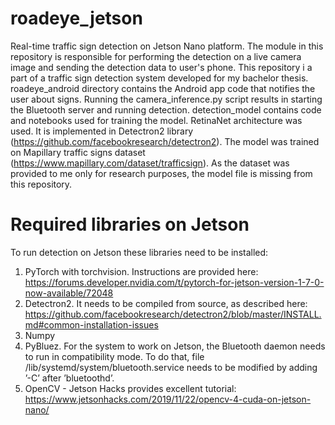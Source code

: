 # roadeye_jetson
Real-time traffic sign detection on Jetson Nano platform. The module in this repository is responsible for performing the detection on a live camera image and sending the detection data to user's phone. This repository i a part of a traffic sign detection system developed for my bachelor thesis. roadeye_android directory contains the Android app code that notifies the user about signs. Running the camera_inference.py script results in starting the Bluetooth server and running detection. detection_model contains code and notebooks used for training the model. RetinaNet architecture was used. It is implemented in Detectron2 library (https://github.com/facebookresearch/detectron2). The model was trained on Mapillary traffic signs dataset (https://www.mapillary.com/dataset/trafficsign). As the dataset was provided to me only for research purposes, the model file is missing from this repository.

# Required libraries on Jetson
To run detection on Jetson these libraries need to be installed:
1. PyTorch with torchvision. Instructions are provided here: https://forums.developer.nvidia.com/t/pytorch-for-jetson-version-1-7-0-now-available/72048
2. Detectron2. It needs to be compiled from source, as described here: https://github.com/facebookresearch/detectron2/blob/master/INSTALL.md#common-installation-issues
3. Numpy
4. PyBluez. For the system to work on Jetson, the  Bluetooth  daemon  needs  to  run  in  compatibility  mode. To do that, file /lib/systemd/system/bluetooth.service needs to be modified by adding ’-C’ after ’bluetoothd’.
5. OpenCV - Jetson Hacks provides excellent tutorial: https://www.jetsonhacks.com/2019/11/22/opencv-4-cuda-on-jetson-nano/

